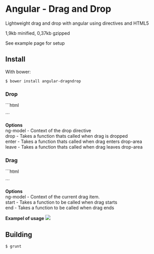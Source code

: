 Angular - Drag and Drop
=================

Lightweight drag and drop with angular using directives and HTML5

1,9kb minified, 0,37kb gzipped

See example page for setup

Install
-------
With bower:

    $ bower install angular-dragndrop

</ul>

### Drop
´´´html
<div drop ng-model="['Volvo', 'Audi']"><div>
´´´

<b>Options</b><br>
ng-model	- Context of the drop directive<br/>
drop  		- Takes a function thats called when drag is dropped<br/>
enter 		- Takes a function thats called when drag enters drop-area<br/>
leave 		- Takes a function thats called when drag leaves drop-area<br/>
    
### Drag
´´´html
<div drag ng-model="'Volvo'"><div>
´´´

<b>Options</b><br>
ng-model    - Context of the current drag item.<br/>
start 		- Takes a function to be called when drag starts<br />
end   		- Takes a function to be called when drag ends<br/>

<b>Exampel of usage</b>
<a target='_blank' href='http://imageshack.us/photo/my-images/268/angulardnd.png/'><img src='http://img268.imageshack.us/img268/4500/angulardnd.png' border='0'/></a><br></a>

Building
-------
	$ grunt
	